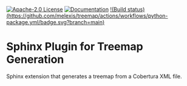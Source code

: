 [![Apache-2.0 License](https://img.shields.io/github/license/saltstack/salt)](https://www.apache.org/licenses/LICENSE-2.0)
[![Documentation](https://img.shields.io/badge/Documentation-published-brightgreen.svg)](https://melexis.github.io/treemap/)
[!(Build status)(https://github.com/melexis/treemap/actions/workflows/python-package.yml/badge.svg?branch=main)](https://github.com/melexis/treemap/actions/workflows/python-package.yml)

# Sphinx Plugin for Treemap Generation

Sphinx extension that generates a treemap from a Cobertura XML file.
